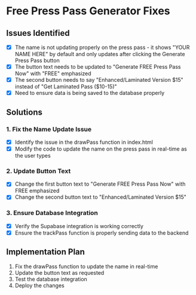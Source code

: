 # Free Press Pass Generator Fixes

## Issues Identified
- [x] The name is not updating properly on the press pass - it shows "YOUR NAME HERE" by default and only updates after clicking the Generate Press Pass button
- [x] The button text needs to be updated to "Generate FREE Press Pass Now" with "FREE" emphasized
- [x] The second button needs to say "Enhanced/Laminated Version $15" instead of "Get Laminated Pass ($10-15)"
- [x] Need to ensure data is being saved to the database properly

## Solutions

### 1. Fix the Name Update Issue
- [x] Identify the issue in the drawPass function in index.html
- [x] Modify the code to update the name on the press pass in real-time as the user types

### 2. Update Button Text
- [x] Change the first button text to "Generate FREE Press Pass Now" with FREE emphasized
- [x] Change the second button text to "Enhanced/Laminated Version $15"

### 3. Ensure Database Integration
- [x] Verify the Supabase integration is working correctly
- [x] Ensure the trackPass function is properly sending data to the backend

## Implementation Plan
1. Fix the drawPass function to update the name in real-time
2. Update the button text as requested
3. Test the database integration
4. Deploy the changes